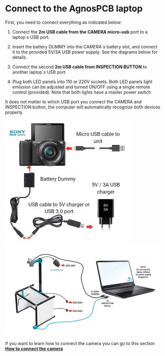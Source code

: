 # Connect to the AgnosPCB laptop

First, you need to connect everything as indicated below:
1) Connect the **2m USB cable from the CAMERA micro-usb** port to a laptop´s USB port.
2) Insert the battery DUMMY into the CAMERA´s battery slot, and connect it to the provided 5V/3A USB power supply. See the diagrams below for details.


3) Connect the second **2m USB cable from INSPECTION BUTTON** to another laptop´s USB port.


4) Plug both LED panels into 110 or 220V sockets. Both LED panels light emission can be adjusted and turned ON/OFF using a single remote control (provided). Note that both lights have a master power switch


It does not matter to which USB port you connect the CAMERA and INSPECTION button, the computer will automatically recognize both devices properly.


![alt text](assets/conect_camera.PNG)
![alt text](assets/conect-laptop.PNG)

 If you want to learn how to connect the camera you can go to this section **[How to connect the camera](Connect-the-camera.md "Title")**